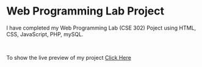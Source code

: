 # Web Programming Lab Project
<p>I have completed my Web Programming Lab (CSE 302) Poject using HTML, CSS, JavaScript, PHP, mySQL.</p>
<br>
<p>To show the live preview of my project <a href="https://nayon-kumar.github.io/Web-Programming-Lab-Project/">Click Here</a></p>